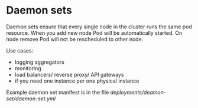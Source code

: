 # Daemon sets

Daemon sets ensure that every single node in the cluster runs the same pod resource. When you add new node Pod will be automatically started. On node remove Pod will not be rescheduled to other node.

Use cases:
- logging aggregators
- monitoring
- load balancers/ reverse proxy/ API gateways
- if you need one instance per one physical instance

Example daemon set manifest is in the file *deployments/deamon-set/daemon-set.yml*
